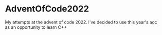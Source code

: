 # AdventOfCode2022
My attempts at the advent of code 2022.
I've decided to use this year's aoc as an opportunity to learn C++
